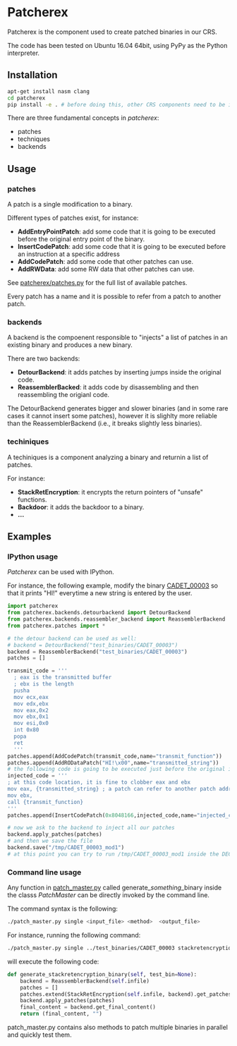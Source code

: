 # Patcherex
Patcherex is the component used to create patched binaries in our CRS.

The code has been tested on Ubuntu 16.04 64bit, using PyPy as the Python interpreter.

## Installation

```bash
apt-get install nasm clang
cd patcherex
pip install -e . # before doing this, other CRS components need to be installed (see setup.py)
```

There are three fundamental concepts in *patcherex*:
* patches
* techniques
* backends

## Usage

### patches
A patch is a single modification to a binary.

Different types of patches exist, for instance:
* **AddEntryPointPatch**: add some code that it is going to be executed before the original entry point of the binary.
* **InsertCodePatch**: add some code that it is going to be executed before an instruction at a specific address
* **AddCodePatch**: add some code that other patches can use.
* **AddRWData**: add some RW data that other patches can use.

See [patcherex/patches.py](patcherex/patches.py) for the full list of available patches.

Every patch has a name and it is possible to refer from a patch to another patch.

### backends
A backend is the compoenent responsible to "injects" a list of patches in an existing binary and produces a new binary.

There are two backends:
* **DetourBackend**: it adds patches by inserting jumps inside the original code.
* **ReassemblerBacked**: it adds code by disassembling and then reassembling the origianl code.

The DetourBackend generates bigger and slower binaries (and in some rare cases it cannot insert some patches), however it is slighlty more reliable than the ReassemblerBackend (i.e., it breaks slightly less binaries).

### techiniques
A techiniques is a component analyzing a binary and returnin a list of patches.

For instance:
* **StackRetEncryption**: it encrypts the return pointers of "unsafe" functions.
* **Backdoor**: it adds the backdoor to a binary.
* **...**

## Examples

### IPython usage

*Patcherex* can be used with IPython.

For instance, the following example, modify the binary [CADET_00003](test_bin/CADET_00003) so that it prints "HI!" everytime a new string is entered by the user.

```python
import patcherex
from patcherex.backends.detourbackend import DetourBackend
from patcherex.backends.reassembler_backend import ReassemblerBackend
from patcherex.patches import *

# the detour backend can be used as well:
# backend = DetourBackend("test_binaries/CADET_00003")
backend = ReassemblerBackend("test_binaries/CADET_00003")
patches = []

transmit_code = '''
  ; eax is the transmitted buffer
  ; ebx is the length
  pusha
  mov ecx,eax
  mov edx,ebx
  mov eax,0x2
  mov ebx,0x1
  mov esi,0x0
  int 0x80
  popa
  ret
  '''
patches.append(AddCodePatch(transmit_code,name="transmit_function"))
patches.append(AddRODataPatch("HI!\x00",name="transmitted_string"))
# the following code is going to be executed just before the original instruction at 0x8048166
injected_code = '''
; at this code location, it is fine to clobber eax and ebx
mov eax, {transmitted_string} ; a patch can refer to another patch address, by putting its name between curly brackets
mov ebx,
call {transmit_function}
'''
patches.append(InsertCodePatch(0x8048166,injected_code,name="injected_code_after_receive"))

# now we ask to the backend to inject all our patches
backend.apply_patches(patches)
# and then we save the file
backend.save("/tmp/CADET_00003_mod1")
# at this point you can try to run /tmp/CADET_00003_mod1 inside the DECREE VM or using our modified version of Qemu
```

### Command line usage

Any function in [patch_master.py](patcherx/patch_master.py) called generate_*something*_binary inside the classs *PatchMaster* can be directly invoked by the command line.

The command syntax is the following:
```bash
./patch_master.py single <input_file> <method>  <output_file>
```

For instance, running the following command:
```bash
./patch_master.py single ../test_binaries/CADET_00003 stackretencryption  /tmp/CADET_00003_stackretencryption
```
will execute the following code:
```python
def generate_stackretencryption_binary(self, test_bin=None):
    backend = ReassemblerBackend(self.infile)
    patches = []
    patches.extend(StackRetEncryption(self.infile, backend).get_patches())
    backend.apply_patches(patches)
    final_content = backend.get_final_content()
    return (final_content, "")
 ```

patch_master.py contains also methods to patch multiple binaries in parallel and quickly test them.

